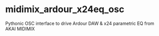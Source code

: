 # midimix_ardour_x24eq_osc
Pythonic OSC interface to drive Ardour DAW &amp; x24 parametric EQ from AKAI MIDIMIX
